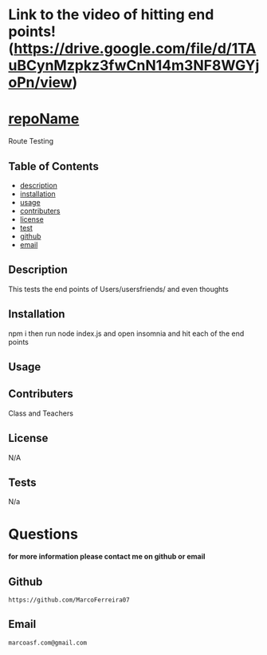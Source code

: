 # Link to the video of hitting end points! (https://drive.google.com/file/d/1TAuBCynMzpkz3fwCnN14m3NF8WGYjoPn/view)
# [repoName](#repoName)
Route Testing
## Table of Contents  
* [description](#description)  
* [installation](#installation) 
* [usage](#usage)  
* [contributers](#contributers) 
* [license](#license)
* [test](#test)
* [github](#github)  
* [email](#email)  
## Description
This tests the end points of Users/usersfriends/ and even thoughts
## Installation
npm i then run node index.js and open insomnia and hit each of the end points
## Usage

## Contributers
Class and Teachers
## License
N/A
## Tests
N/a
# Questions
#### for more information please contact me on github or email
## Github
    https://github.com/MarcoFerreira07
## Email
    marcoasf.com@gmail.com
